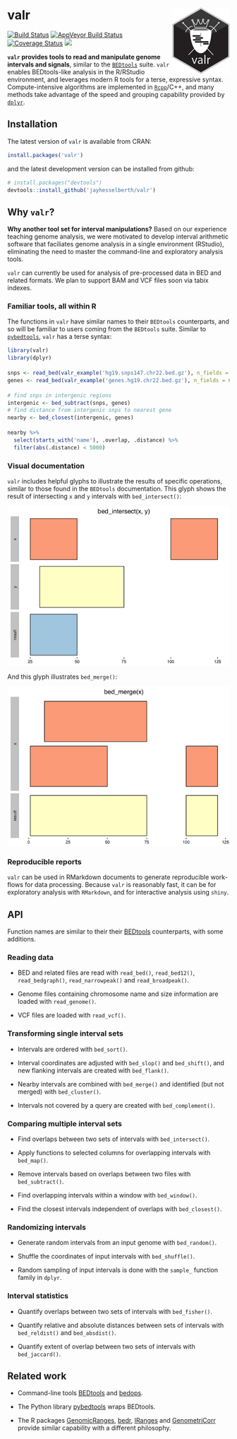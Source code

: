 
valr <img src="logo.png" align="right" />
=========================================

[![Build Status](https://travis-ci.org/jayhesselberth/valr.svg?branch=master)](https://travis-ci.org/jayhesselberth/valr) [![AppVeyor Build Status](https://ci.appveyor.com/api/projects/status/github/jayhesselberth/valr?branch=master&svg=true)](https://ci.appveyor.com/project/jayhesselberth/valr) [![Coverage Status](https://img.shields.io/codecov/c/github/jayhesselberth/valr/master.svg)](https://codecov.io/github/jayhesselberth/valr?branch=master) [![](http://www.r-pkg.org/badges/version/valr)](http://www.r-pkg.org/pkg/valr)

**`valr` provides tools to read and manipulate genome intervals and signals**, similar to the [`BEDtools`](http://bedtools.readthedocs.org/en/latest/) suite. `valr` enables BEDtools-like analysis in the R/RStudio environment, and leverages modern R tools for a terse, expressive syntax. Compute-intensive algorithms are implemented in [`Rcpp`](http://www.rcpp.org/)/C++, and many methods take advantage of the speed and grouping capability provided by [`dplyr`](https://github.com/hadley/dplyr).

Installation
------------

The latest version of `valr` is available from CRAN:

``` r
install.packages('valr')
```

and the latest development version can be installed from github:

``` r
# install.packages("devtools")
devtools::install_github('jayhesselberth/valr')
```

Why `valr`?
-----------

**Why another tool set for interval manipulations?** Based on our experience teaching genome analysis, we were motivated to develop interval arithmetic software that faciliates genome analysis in a single environment (RStudio), eliminating the need to master the command-line and exploratory analysis tools.

`valr` can currently be used for analysis of pre-processed data in BED and related formats. We plan to support BAM and VCF files soon via tabix indexes.

### Familiar tools, all within R

The functions in `valr` have similar names to their `BEDtools` counterparts, and so will be familiar to users coming from the `BEDtools` suite. Similar to [`pybedtools`](https://daler.github.io/pybedtools/#why-pybedtools), `valr` has a terse syntax:

``` r
library(valr)
library(dplyr)

snps <- read_bed(valr_example('hg19.snps147.chr22.bed.gz'), n_fields = 6)
genes <- read_bed(valr_example('genes.hg19.chr22.bed.gz'), n_fields = 6)

# find snps in intergenic regions
intergenic <- bed_subtract(snps, genes)
# find distance from intergenic snps to nearest gene
nearby <- bed_closest(intergenic, genes)

nearby %>%
  select(starts_with('name'), .overlap, .distance) %>%
  filter(abs(.distance) < 5000)
```

### Visual documentation

`valr` includes helpful glyphs to illustrate the results of specific operations, similar to those found in the `BEDtools` documentation. This glyph shows the result of intersecting `x` and `y` intervals with `bed_intersect()`:

![](img/README-intersect_glyph-1.png)

And this glyph illustrates `bed_merge()`:

![](img/README-merge_glyph-1.png)

### Reproducible reports

`valr` can be used in RMarkdown documents to generate reproducible work-flows for data processing. Because `valr` is reasonably fast, it can be for exploratory analysis with `RMarkdown`, and for interactive analysis using `shiny`.

API
---

Function names are similar to their their [BEDtools](http://bedtools.readthedocs.org/en/latest/) counterparts, with some additions.

### Reading data

-   BED and related files are read with `read_bed()`, `read_bed12()`, `read_bedgraph()`, `read_narrowpeak()` and `read_broadpeak()`.

-   Genome files containing chromosome name and size information are loaded with `read_genome()`.

-   VCF files are loaded with `read_vcf()`.

### Transforming single interval sets

-   Intervals are ordered with `bed_sort()`.

-   Interval coordinates are adjusted with `bed_slop()` and `bed_shift()`, and new flanking intervals are created with `bed_flank()`.

-   Nearby intervals are combined with `bed_merge()` and identified (but not merged) with `bed_cluster()`.

-   Intervals not covered by a query are created with `bed_complement()`.

### Comparing multiple interval sets

-   Find overlaps between two sets of intervals with `bed_intersect()`.

-   Apply functions to selected columns for overlapping intervals with `bed_map()`.

-   Remove intervals based on overlaps between two files with `bed_subtract()`.

-   Find overlapping intervals within a window with `bed_window()`.

-   Find the closest intervals independent of overlaps with `bed_closest()`.

### Randomizing intervals

-   Generate random intervals from an input genome with `bed_random()`.

-   Shuffle the coordinates of input intervals with `bed_shuffle()`.

-   Random sampling of input intervals is done with the `sample_` function family in `dplyr`.

### Interval statistics

-   Quantify overlaps between two sets of intervals with `bed_fisher()`.

-   Quantify relative and absolute distances between sets of intervals with `bed_reldist()` and `bed_absdist()`.

-   Quantify extent of overlap between two sets of intervals with `bed_jaccard()`.

Related work
------------

-   Command-line tools [BEDtools](http://bedtools.readthedocs.org/en/latest/) and [bedops](http://bedops.readthedocs.org/en/latest/index.html).

-   The Python library [pybedtools](https://pythonhosted.org/pybedtools/) wraps BEDtools.

-   The R packages [GenomicRanges](https://bioconductor.org/packages/release/bioc/html/GenomicRanges.html), [bedr](https://cran.r-project.org/web/packages/bedr/index.html), [IRanges](https://bioconductor.org/packages/release/bioc/html/IRanges.html) and [GenometriCorr](http://journals.plos.org/ploscompbiol/article?id=10.1371/journal.pcbi.1002529) provide similar capability with a different philosophy.
